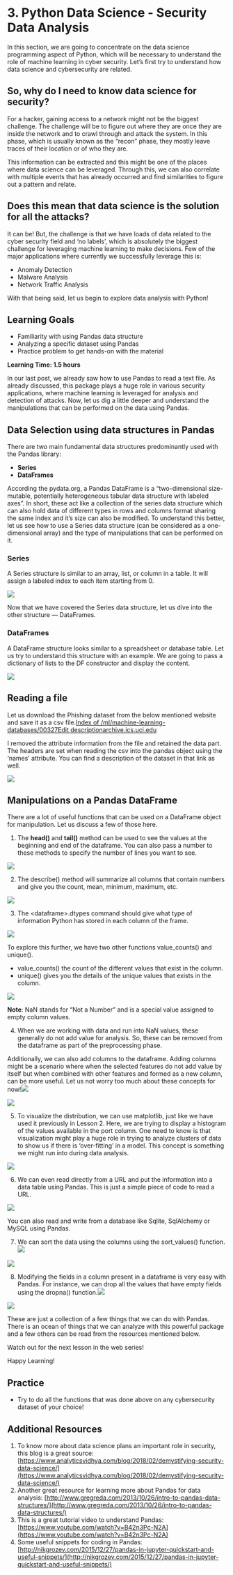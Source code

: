 # 3. Python Data Science - Security Data Analysis

In this section, we are going to concentrate on the data science programming aspect of Python, which will be necessary to understand the role of machine learning in cyber security. Let’s first try to understand how data science and cybersecurity are related.

## So, why do I need to know data science for security? <a id="ba47"></a>

For a hacker, gaining access to a network might not be the biggest challenge. The challenge will be to figure out where they are once they are inside the network and to crawl through and attack the system. In this phase, which is usually known as the “recon” phase, they mostly leave traces of their location or of who they are.

This information can be extracted and this might be one of the places where data science can be leveraged. Through this, we can also correlate with multiple events that has already occurred and find similarities to figure out a pattern and relate.

## Does this mean that data science is the solution for all the attacks? <a id="0adc"></a>

It can be! But, the challenge is that we have loads of data related to the cyber security field and ‘no labels’, which is absolutely the biggest challenge for leveraging machine learning to make decisions. Few of the major applications where currently we successfully leverage this is:

* Anomaly Detection
* Malware Analysis
* Network Traffic Analysis

With that being said, let us begin to explore data analysis with Python!

## Learning Goals <a id="d55c"></a>

* Familiarity with using Pandas data structure
* Analyzing a specific dataset using Pandas
* Practice problem to get hands-on with the material

**Learning Time: 1.5 hours**

In our last post, we already saw how to use Pandas to read a text file. As already discussed, this package plays a huge role in various security applications, where machine learning is leveraged for analysis and detection of attacks. Now, let us dig a little deeper and understand the manipulations that can be performed on the data using Pandas.

## Data Selection using data structures in Pandas <a id="c4d8"></a>

There are two main fundamental data structures predominantly used with the Pandas library:

* **Series**
* **DataFrames**

According the pydata.org, a Pandas DataFrame is a “two-dimensional size-mutable, potentially heterogeneous tabular data structure with labeled axes”. In short, these act like a collection of the series data structure which can also hold data of different types in rows and columns format sharing the same index and it’s size can also be modified. To understand this better, let us see how to use a Series data structure \(can be considered as a one-dimensional array\) and the type of manipulations that can be performed on it.

### Series <a id="007e"></a>

A Series structure is similar to an array, list, or column in a table. It will assign a labeled index to each item starting from 0.

![](https://miro.medium.com/max/1339/1*Ra2LtAGQL6bRQ-AoKYpyxg.png)

Now that we have covered the Series data structure, let us dive into the other structure — DataFrames.

### DataFrames <a id="969e"></a>

A DataFrame structure looks similar to a spreadsheet or database table. Let us try to understand this structure with an example. We are going to pass a dictionary of lists to the DF constructor and display the content.

![](https://miro.medium.com/max/1081/1*rIkkQ1L0ZCMLBxYAMTgEMg.png)

## Reading a file <a id="e35b"></a>

Let us download the Phishing dataset from the below mentioned website and save it as a csv file.[Index of /ml/machine-learning-databases/00327Edit descriptionarchive.ics.uci.edu](https://archive.ics.uci.edu/ml/machine-learning-databases/00327/)

I removed the attribute information from the file and retained the data part. The headers are set when reading the csv into the pandas object using the ‘names’ attribute. You can find a description of the dataset in that link as well.

![](https://miro.medium.com/max/1500/1*6Ul52b-Quloyh1Qapf66-g.png)

## Manipulations on a Pandas DataFrame <a id="1126"></a>

There are a lot of useful functions that can be used on a DataFrame object for manipulation. Let us discuss a few of those here.

1. The **head\(\)** and **tail\(\)** method can be used to see the values at the beginning and end of the dataframe. You can also pass a number to these methods to specify the number of lines you want to see.

![](https://miro.medium.com/max/1500/1*h33asV4jeUYwmVwikeA1Pg.png)

2. The describe\(\) method will summarize all columns that contain numbers and give you the count, mean, minimum, maximum, etc.

![](https://miro.medium.com/max/1504/1*FiLxwXPT4ptKBqSB0m4Ebw.png)

3. The &lt;dataframe&gt;.dtypes command should give what type of information Python has stored in each column of the frame.

![](https://miro.medium.com/max/922/1*wBxiw5qEECoMG6AOM-ma7w.png)

To explore this further, we have two other functions value\_counts\(\) and unique\(\).

* value\_counts\(\) the count of the different values that exist in the column.
* unique\(\) gives you the details of the unique values that exists in the column.

![](https://miro.medium.com/max/882/1*cBGgJ8rfnwygTv5HEX1kGA.png)

**Note**: NaN stands for “Not a Number” and is a special value assigned to empty column values.

4. When we are working with data and run into NaN values, these generally do not add value for analysis. So, these can be removed from the dataframe as part of the preprocessing phase.

Additionally, we can also add columns to the dataframe. Adding columns might be a scenario where when the selected features do not add value by itself but when combined with other features and formed as a new column, can be more useful. Let us not worry too much about these concepts for now!![](https://miro.medium.com/max/60/1*ILb_ypatNQ3hpRl8TQCC_Q.png?q=20)

![](https://miro.medium.com/max/969/1*ILb_ypatNQ3hpRl8TQCC_Q.png)

5. To visualize the distribution, we can use matplotlib, just like we have used it previously in Lesson 2. Here, we are trying to display a histogram of the values available in the port column. One need to know is that visualization might play a huge role in trying to analyze clusters of data to show us if there is ‘over-fitting’ in a model. This concept is something we might run into during data analysis.

![](https://miro.medium.com/max/878/1*z9-sux4MKDMiVcst8h6jHg.png)

6. We can even read directly from a URL and put the information into a data table using Pandas. This is just a simple piece of code to read a URL.

![](https://miro.medium.com/max/1399/1*Y5uL5fV-coxz6MDSa-MkRA.png)

You can also read and write from a database like Sqlite, SqlAlchemy or MySQL using Pandas.

7. We can sort the data using the columns using the sort\_values\(\) function.![](https://miro.medium.com/max/60/1*YmLt95P4_nRwlyPBXmk5ow.png?q=20)

![](https://miro.medium.com/max/1522/1*YmLt95P4_nRwlyPBXmk5ow.png)

8. Modifying the fields in a column present in a dataframe is very easy with Pandas. For instance, we can drop all the values that have empty fields using the dropna\(\) function.![](https://miro.medium.com/max/60/1*X68aLRsI1i1CM22tqbm9Jw.png?q=20)

![](https://miro.medium.com/max/1050/1*X68aLRsI1i1CM22tqbm9Jw.png)

These are just a collection of a few things that we can do with Pandas. There is an ocean of things that we can analyze with this powerful package and a few others can be read from the resources mentioned below.

Watch out for the next lesson in the web series!

Happy Learning!

## Practice <a id="1141"></a>

* Try to do all the functions that was done above on any cybersecurity dataset of your choice!

## Additional Resources <a id="b6b9"></a>

1. To know more about data science plans an important role in security, this blog is a great source: [https://www.analyticsvidhya.com/blog/2018/02/demystifying-security-data-science/](https://www.analyticsvidhya.com/blog/2018/02/demystifying-security-data-science/)
2. Another great resource for learning more about Pandas for data analysis: [http://www.gregreda.com/2013/10/26/intro-to-pandas-data-structures/](http://www.gregreda.com/2013/10/26/intro-to-pandas-data-structures/)
3. This is a great tutorial video to understand Pandas: [https://www.youtube.com/watch?v=B42n3Pc-N2A](https://www.youtube.com/watch?v=B42n3Pc-N2A)
4. Some useful snippets for coding in Pandas: [http://nikgrozev.com/2015/12/27/pandas-in-jupyter-quickstart-and-useful-snippets/](http://nikgrozev.com/2015/12/27/pandas-in-jupyter-quickstart-and-useful-snippets/)


